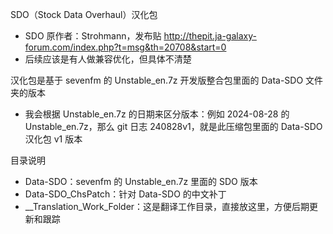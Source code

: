 SDO（Stock Data Overhaul）汉化包
- SDO 原作者：Strohmann，发布贴 http://thepit.ja-galaxy-forum.com/index.php?t=msg&th=20708&start=0
- 后续应该是有人做兼容优化，但具体不清楚

汉化包是基于 sevenfm 的 Unstable_en.7z 开发版整合包里面的 Data-SDO 文件夹的版本
- 我会根据 Unstable_en.7z 的日期来区分版本：例如 2024-08-28 的 Unstable_en.7z，那么 git 日志 240828v1，就是此压缩包里面的 Data-SDO 汉化包 v1 版本

目录说明

- Data-SDO：sevenfm 的 Unstable_en.7z 里面的 SDO 版本
- Data-SDO_ChsPatch：针对 Data-SDO 的中文补丁
- \_\_Translation_Work_Folder：这是翻译工作目录，直接放这里，方便后期更新和跟踪
